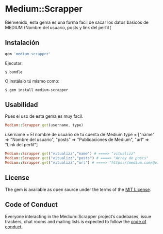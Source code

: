 # Medium::Scrapper

Bienvenido, esta gema es una forma facil de sacar los datos basicos de MEDIUM (Nombre del usuario, posts y link del perfil )

## Instalación

```ruby
gem 'medium-scrapper'
```

Ejecutar:

    $ bundle

O instálalo tú mismo como:

    $ gem install medium-scrapper

## Usabilidad

Pues el uso de esta gema es muy facil.

```ruby
Medium::Scrapper.get(username, type)
```

username = El nombre de usuario de tu cuenta de Medium
type = 
    ["name" => "Nombre del usuario",
    "posts" => "Publicaciones de Medium",
    "url" => "Link del perfil"]

```ruby
Medium::Scrapper.get("vitualizz","name") # ====> "vitualizz"
Medium::Scrapper.get("vitualizz","posts") # ====> "Array de posts"
Medium::Scrapper.get("vitualizz","url") # ====> "https://medium.com/@vitualizz"
```

## License

The gem is available as open source under the terms of the [MIT License](https://opensource.org/licenses/MIT).

## Code of Conduct

Everyone interacting in the Medium::Scrapper project’s codebases, issue trackers, chat rooms and mailing lists is expected to follow the [code of conduct](https://github.com/[USERNAME]/medium-scrapper/blob/master/CODE_OF_CONDUCT.md).
